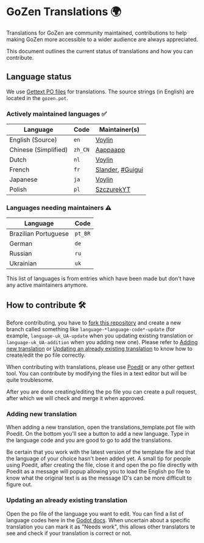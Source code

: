 # GoZen Translations 🌍
Translations for GoZen are community maintained, contributions to help making GoZen more accessible to a wider audience are always appreciated.

This document outlines the current status of translations and how you can contribute.

## Language status
We use [Gettext PO files](https://www.gnu.org/software/gettext/manual/html_node/PO-Files.html) for translations. The source strings (in English) are located in the `gozen.pot`.

### Actively maintained languages ✅
| Language             | Code    | Maintainer(s)                               |
| -------------------- | ------- | ------------------------------------------- |
| English (Source)     | `en`    | [Voylin](https://github.com/voylin)         |
| Chinese (Simplified) | `zh_CN` | [Aappaapp](https://github.com/Aappaapp)     |
| Dutch                | `nl`    | [Voylin](https://github.com/Voylin)         |
| French               | `fr`    | [Slander](https://github.com/Slander), [#Guigui](https://github.com/HastagGuigui) |
| Japanese             | `ja`    | [Voylin](https://github.com/Voylin)         |
| Polish               | `pl`    | [SzczurekYT](https://github.com/SzczurekYT) |

### Languages needing maintainers ⚠️
| Language             | Code    |
| -------------------- | ------- |
| Brazilian Portuguese | `pt_BR` |
| German               | `de`    |
| Russian              | `ru`    |
| Ukrainian            | `uk`    |

This list of languages is from entries which have been made but don't have any active maintainers anymore.

## How to contribute 🛠️

Before contributing, you have to [fork this repository](https://github.com/VoylinsGamedevJourney/GoZen-translations/fork) and create a new branch called something like `language-*language-code*-update` (for example, `language-uk_UA-update` when you updating existing translation or `language-uk_UA-addition` when you adding new one). Please refer to [Adding new translation](#adding-new-translation) or [Updating an already existing translation](#updating-an-already-existing-translation) to know how to create/edit the po file correctly.

When contributing with translations, please use [Poedit](https://poedit.net/) or any other gettext tool. You can contribute by modifying the files in a text editor but will be quite troublesome.

After you are done creating/editing the po file you can create a pull request, after which we will check and merge it when approved.

### Adding new translation

When adding a new translation, open the translations_template.pot file with Poedit. On the bottom you'll see a button to add a new language. Type in the language code and you are good to go to add the translations.

Be certain that you work with the latest version of the template file and that the language of your choice hasn't been added yet. A small tip for people using Poedit, after creating the file, close it and open the po file directly with Poedit as a message will popup allowing you to load the English po file to know what the original text is as the message ID's can be more difficult to figure out.

### Updating an already existing translation

Open the po file of the language you want to edit. You can find a list of language codes here in the [Godot docs](https://docs.godotengine.org/en/stable/tutorials/i18n/locales.html). When uncertain about a specific translation you can mark it as "Needs work", this allows other translators te see and check if your translation is correct or not.


